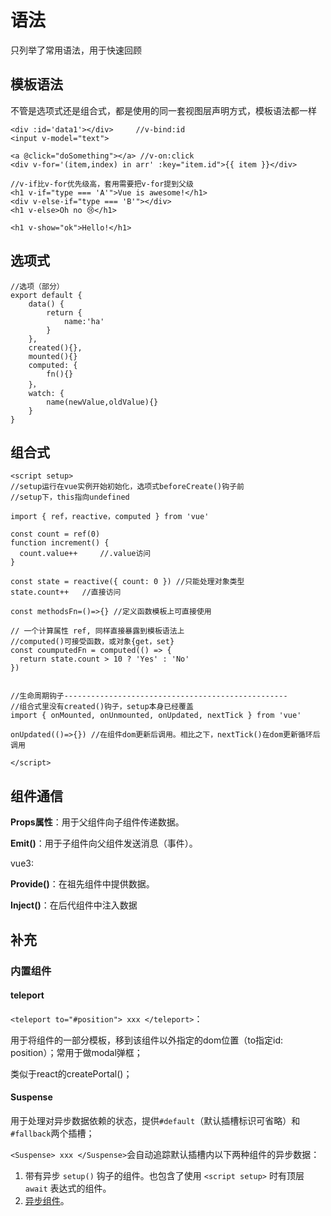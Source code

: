 # 语法

只列举了常用语法，用于快速回顾

## 模板语法

不管是选项式还是组合式，都是使用的同一套视图层声明方式，模板语法都一样

```vue
<div :id='data1'></div> 	//v-bind:id
<input v-model="text">

<a @click="doSomething"></a> //v-on:click
<div v-for='(item,index) in arr' :key="item.id">{{ item }}</div>

//v-if比v-for优先级高，套用需要把v-for提到父级
<h1 v-if="type === 'A'">Vue is awesome!</h1>
<div v-else-if="type === 'B'"></div>
<h1 v-else>Oh no 😢</h1>

<h1 v-show="ok">Hello!</h1>
```



## 选项式

```vue
//选项（部分）
export default {
	data() {
		return {
			name:'ha'
		}
	},
	created(){},
	mounted(){}
	computed: {
		fn(){}
	}，
	watch: {
		name(newValue,oldValue){}
	}
}
```



## 组合式

```vue
<script setup>
//setup运行在vue实例开始初始化，选项式beforeCreate()钩子前
//setup下，this指向undefined
    
import { ref，reactive，computed } from 'vue'    

const count = ref(0)
function increment() {
  count.value++   	//.value访问
}
    
const state = reactive({ count: 0 }) //只能处理对象类型
state.count++	//直接访问
    
const methodsFn=()=>{} //定义函数模板上可直接使用
    
// 一个计算属性 ref, 同样直接暴露到模板语法上
//computed()可接受函数，或对象{get，set}
const coumputedFn = computed(() => {
  return state.count > 10 ? 'Yes' : 'No'
})


//生命周期钩子--------------------------------------------------
//组合式里没有created()钩子，setup本身已经覆盖
import { onMounted, onUnmounted, onUpdated, nextTick } from 'vue' 

onUpdated(()=>{}) //在组件dom更新后调用。相比之下，nextTick()在dom更新循环后调用    

</script>
```



## 组件通信

**Props属性**：用于父组件向子组件传递数据。

**Emit()**：用于子组件向父组件发送消息（事件）。



vue3:

**Provide()**：在祖先组件中提供数据。

**Inject()**：在后代组件中注入数据



## 补充

### **内置组件**

#### teleport

`<teleport to="#position"> xxx </teleport>`：

用于将组件的一部分模板，移到该组件以外指定的dom位置（to指定id: position）；常用于做modal弹框；

类似于react的createPortal()；



#### Suspense

用于处理对异步数据依赖的状态，提供`#default`（默认插槽标识可省略）和`#fallback`两个插槽；

`<Suspense> xxx </Suspense>`会自动追踪默认插槽内以下两种组件的异步数据：

1. 带有异步 `setup()` 钩子的组件。也包含了使用 `<script setup>` 时有顶层 `await` 表达式的组件。
2. [异步组件](https://cn.vuejs.org/guide/components/async.html)。

